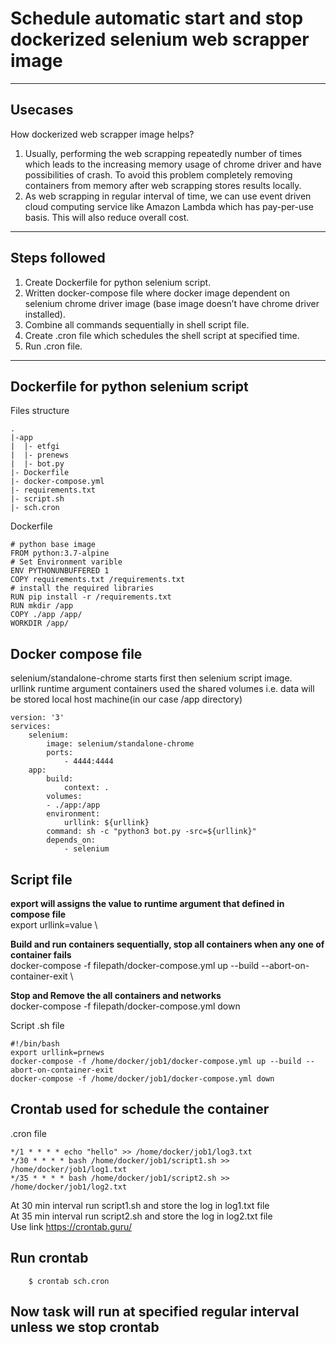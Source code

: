 # Schedule automatic start and stop dockerized selenium web scrapper image
***
## Usecases
How dockerized web scrapper image helps?
1.	Usually, performing the web scrapping repeatedly number of times which leads to the increasing memory usage of chrome driver and have possibilities of crash. To avoid this problem completely removing containers from memory after web scrapping stores results locally.
2.	As web scrapping in regular interval of time, we can use event driven cloud computing service like Amazon Lambda which has pay-per-use basis. This will also reduce overall cost.
***
## Steps followed
1.	Create Dockerfile for python selenium script.
2.	Written docker-compose file where docker image dependent on selenium chrome driver image (base image doesn’t have chrome driver installed).
3.  Combine all commands sequentially in shell script file.
4.	Create .cron file which schedules the shell script at specified time.
5.  Run .cron file.
***
## Dockerfile for python selenium script
Files structure
```
.
|-app
|  |- etfgi
|  |- prenews
|  |- bot.py
|- Dockerfile
|- docker-compose.yml
|- requirements.txt
|- script.sh
|- sch.cron
```
Dockerfile
```
# python base image
FROM python:3.7-alpine
# Set Environment varible 
ENV PYTHONUNBUFFERED 1 
COPY requirements.txt /requirements.txt
# install the required libraries
RUN pip install -r /requirements.txt
RUN mkdir /app
COPY ./app /app/
WORKDIR /app/
```
## Docker compose file
selenium/standalone-chrome starts first then selenium script image. \
urllink runtime argument 
containers used the shared volumes i.e. data will be stored local host machine(in our case /app directory)
```
version: '3'
services: 
    selenium:
        image: selenium/standalone-chrome
        ports:
            - 4444:4444
    app:
        build: 
            context: .
        volumes: 
        - ./app:/app
        environment: 
            urllink: ${urllink}
        command: sh -c "python3 bot.py -src=${urllink}"
        depends_on:
            - selenium
```

## Script file

**export will assigns the value to runtime argument that defined in compose file** \
export urllink=value \

**Build and run containers sequentially, stop all containers when any one of container fails** \
docker-compose -f filepath/docker-compose.yml up --build --abort-on-container-exit  \

**Stop and Remove the all containers and networks** \
docker-compose -f filepath/docker-compose.yml down 

Script .sh file 
```
#!/bin/bash
export urllink=prnews
docker-compose -f /home/docker/job1/docker-compose.yml up --build --abort-on-container-exit
docker-compose -f /home/docker/job1/docker-compose.yml down
```
## Crontab used for schedule the container
.cron file
```
*/1 * * * * echo "hello" >> /home/docker/job1/log3.txt
*/30 * * * * bash /home/docker/job1/script1.sh >> /home/docker/job1/log1.txt
*/35 * * * * bash /home/docker/job1/script2.sh >> /home/docker/job1/log2.txt
```
At 30 min interval run script1.sh and store the log in log1.txt file \
At 35 min interval run script2.sh and store the log in log2.txt file \
Use link https://crontab.guru/ 

## Run crontab 
```
    $ crontab sch.cron
```
## Now task will run at specified regular interval unless we stop crontab 

